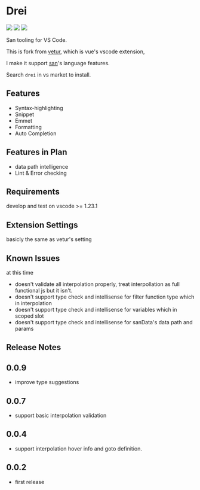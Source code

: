 # Drei

[![](https://vsmarketplacebadge.apphb.com/version-short/ssddi456.drei.svg?style=flat-square)](https://marketplace.visualstudio.com/items?itemName=ssddi456.drei)
[![](https://vsmarketplacebadge.apphb.com/installs-short/ssddi456.drei.svg?style=flat-square)](https://marketplace.visualstudio.com/items?itemName=ssddi456.drei)
[![](https://vsmarketplacebadge.apphb.com/rating-short/ssddi456.drei.svg?style=flat-square)](https://marketplace.visualstudio.com/items?itemName=ssddi456.drei)

San tooling for VS Code.

This is fork from [vetur](https://github.com/vuejs/vetur), which is vue's vscode extension, 

I make it support [san](https://github.com/baidu/san)'s language features.

Search `drei` in vs market to install.

## Features

- Syntax-highlighting
- Snippet
- Emmet
- Formatting
- Auto Completion

## Features in Plan

- data path intelligence
- Lint & Error checking

## Requirements

develop and test on vscode >= 1.23.1

## Extension Settings

basicly the same as vetur's setting

## Known Issues

at this time

- doesn't validate all interpolation properly, treat interpollation as full functional js but it isn't.
- doesn't support type check and intellisense for filter function type which in interpolation
- doesn't support type check and intellisense for variables which in scoped slot 
- doesn't support type check and intellisense for sanData's data path and params

## Release Notes
0.0.9
-----
* improve type suggestions

0.0.7
-----
* support basic interpolation validation

0.0.4
-----
* support interpolation hover info and goto definition.

0.0.2
-----
* first release
